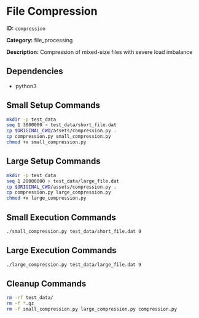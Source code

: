 # File Compression

**ID:** `compression`

**Category:** file_processing

**Description:** Compression of mixed-size files with severe load imbalance

## Dependencies

- python3

## Small Setup Commands

```bash
mkdir -p test_data
seq 1 3000000 > test_data/short_file.dat
cp $ORIGINAL_CWD/assets/compression.py .
cp compression.py small_compression.py
chmod +x small_compression.py
```

## Large Setup Commands

```bash
mkdir -p test_data
seq 1 20000000 > test_data/large_file.dat
cp $ORIGINAL_CWD/assets/compression.py .
cp compression.py large_compression.py
chmod +x large_compression.py
```

## Small Execution Commands

```bash
./small_compression.py test_data/short_file.dat 9
```

## Large Execution Commands

```bash
./large_compression.py test_data/large_file.dat 9
```

## Cleanup Commands

```bash
rm -rf test_data/
rm -f *.gz
rm -f small_compression.py large_compression.py compression.py
```
